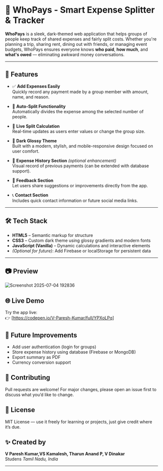 # 💸 WhoPays - Smart Expense Splitter & Tracker

**WhoPays** is a sleek, dark-themed web application that helps groups of people keep track of shared expenses and fairly split costs. Whether you're planning a trip, sharing rent, dining out with friends, or managing event budgets, WhoPays ensures everyone knows **who paid**, **how much**, and **what's owed** — eliminating awkward money conversations.

---

## 🚀 Features

- ✅ **Add Expenses Easily**  
  Quickly record any payment made by a group member with amount, name, and reason.

- 🧮 **Auto-Split Functionality**  
  Automatically divides the expense among the selected number of people.

- 💬 **Live Split Calculation**  
  Real-time updates as users enter values or change the group size.

- 🌙 **Dark Glossy Theme**  
  Built with a modern, stylish, and mobile-responsive design focused on user comfort.

- 💼 **Expense History Section** *(optional enhancement)*  
  Visual record of previous payments (can be extended with database support).

- 📝 **Feedback Section**  
  Let users share suggestions or improvements directly from the app.

- 📞 **Contact Section**  
  Includes quick contact information or future social media links.

---

## 🛠️ Tech Stack

- **HTML5** – Semantic markup for structure  
- **CSS3** – Custom dark theme using glossy gradients and modern fonts  
- **JavaScript (Vanilla)** – Dynamic calculations and interactive elements  
- *(Optional for future)*: Add Firebase or localStorage for persistent data

---

## 📷 Preview


![Screenshot 2025-07-04 192836](https://github.com/user-attachments/assets/edc77637-4f19-4c18-9e51-2f9d1822f79d)


## 🌐 Live Demo

Try the app live:  
👉 [https://codepen.io/V-Paresh-Kumar/full/YPXoLPq]


## 🧠 Future Improvements

- Add user authentication (login for groups)
- Store expense history using database (Firebase or MongoDB)
- Export summary as PDF
- Currency conversion support


## 🙌 Contributing

Pull requests are welcome! For major changes, please open an issue first to discuss what you’d like to change.


## 📄 License

MIT License — use it freely for learning or projects, just give credit where it’s due.


## ✨ Created by

**V Paresh Kumar,VS Kamalesh, Tharun Anand P, V Dinakar**  
Studens
_Tamil Nadu, India_

---
